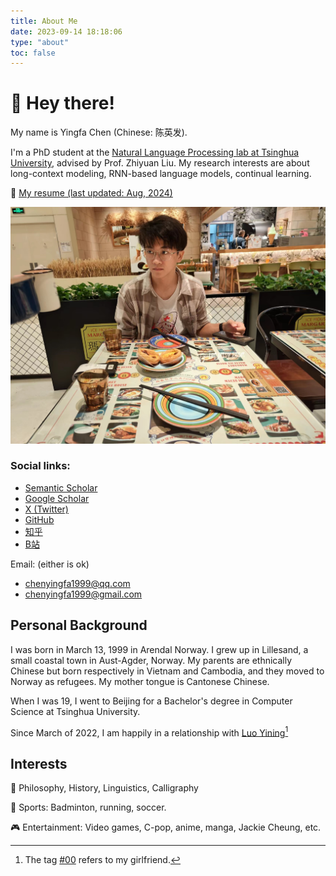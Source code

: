 ```yaml
---
title: About Me
date: 2023-09-14 18:18:06
type: "about"
toc: false
---
```


# 👋 Hey there!

My name is Yingfa Chen (Chinese: 陈英发).

I'm a PhD student at the [Natural Language Processing lab at Tsinghua University](http://nlp.csai.tsinghua.edu.cn/), advised by Prof. Zhiyuan Liu. My research interests are about long-context modeling, RNN-based language models, continual learning.

📃 [My resume (last updated: Aug, 2024)](/pdf/cv.pdf)

![Portrait of Chen Yingfa having lunch in Beijing, taken by Luo Yining.](../images/portrait.jpg)

### <iconify-icon icon="mingcute:link-fill"></iconify-icon> Social links:

- [Semantic Scholar](https://www.semanticscholar.org/author/Yingfa-Chen/2109274417)
- [Google Scholar](https://scholar.google.com/citations?user=IgPWvEQAAAAJ&hl=en)
- [X (Twitter)](https://www.twitter.com/DonnyChan123)
- [GitHub](https://www.github.com/chen-yingfa)
- [知乎](https://www.zhihu.com/people/chen-ying-fa-34)
- [B站](https://space.bilibili.com/474619698?spm_id_from=333.1007.0.0)

<iconify-icon icon="mingcute:mail-fill"></iconify-icon> Email: (either is ok) 

- chenyingfa1999@qq.com
- chenyingfa1999@gmail.com

## Personal Background

I was born in March 13, 1999 in Arendal Norway. I grew up in Lillesand, a small coastal town in Aust-Agder, Norway. My parents are ethnically Chinese but born respectively in Vietnam and Cambodia, and they moved to Norway as refugees. My mother tongue is Cantonese Chinese.

When I was 19, I went to Beijing for a Bachelor's degree in Computer Science at Tsinghua University.

Since March of 2022, I am happily in a relationship with [Luo Yining](https://www.github.com/luo-yining/)[^1]

[^1]: The tag [#00](../../../tags/00) refers to my girlfriend.

## Interests

🤔 Philosophy, History, Linguistics, Calligraphy

🏸 Sports: Badminton, running, soccer.

🎮 Entertainment: Video games, C-pop, anime, manga, Jackie Cheung, etc.
